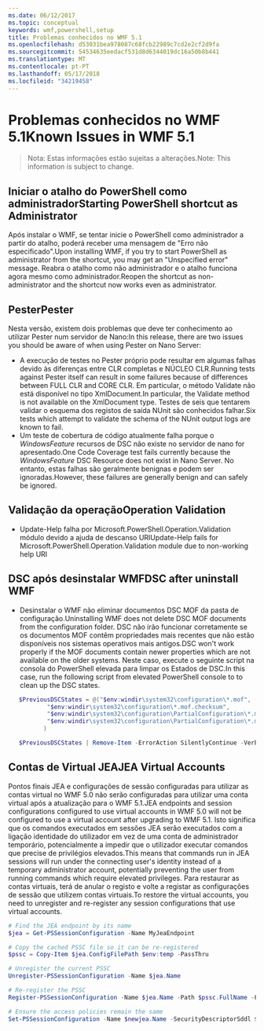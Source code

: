 ```yaml
---
ms.date: 06/12/2017
ms.topic: conceptual
keywords: wmf,powershell,setup
title: Problemas conhecidos no WMF 5.1
ms.openlocfilehash: d53031bea978087c68fcb22989c7cd2e2cf2d9fa
ms.sourcegitcommit: 54534635eedacf531d8d6344019dc16a50b8b441
ms.translationtype: MT
ms.contentlocale: pt-PT
ms.lasthandoff: 05/17/2018
ms.locfileid: "34219458"
---
```

# <a name="known-issues-in-wmf-51"></a><span data-ttu-id="011a8-103">Problemas conhecidos no WMF 5.1</span><span class="sxs-lookup"><span data-stu-id="011a8-103">Known Issues in WMF 5.1</span></span> #

> <span data-ttu-id="011a8-104">Nota: Estas informações estão sujeitas a alterações.</span><span class="sxs-lookup"><span data-stu-id="011a8-104">Note: This information is subject to change.</span></span>

## <a name="starting-powershell-shortcut-as-administrator"></a><span data-ttu-id="011a8-105">Iniciar o atalho do PowerShell como administrador</span><span class="sxs-lookup"><span data-stu-id="011a8-105">Starting PowerShell shortcut as Administrator</span></span>
<span data-ttu-id="011a8-106">Após instalar o WMF, se tentar inicie o PowerShell como administrador a partir do atalho, poderá receber uma mensagem de "Erro não especificado".</span><span class="sxs-lookup"><span data-stu-id="011a8-106">Upon installing WMF, if you try to start PowerShell as administrator from the shortcut, you may get an "Unspecified error" message.</span></span>
<span data-ttu-id="011a8-107">Reabra o atalho como não administrador e o atalho funciona agora mesmo como administrador.</span><span class="sxs-lookup"><span data-stu-id="011a8-107">Reopen the shortcut as non-administrator and the shortcut now works even as administrator.</span></span>

## <a name="pester"></a><span data-ttu-id="011a8-108">Pester</span><span class="sxs-lookup"><span data-stu-id="011a8-108">Pester</span></span>
<span data-ttu-id="011a8-109">Nesta versão, existem dois problemas que deve ter conhecimento ao utilizar Pester num servidor de Nano:</span><span class="sxs-lookup"><span data-stu-id="011a8-109">In this release, there are two issues you should be aware of when using Pester on Nano Server:</span></span>

* <span data-ttu-id="011a8-110">A execução de testes no Pester próprio pode resultar em algumas falhas devido às diferenças entre CLR completas e NÚCLEO CLR.</span><span class="sxs-lookup"><span data-stu-id="011a8-110">Running tests against Pester itself can result in some failures because of differences between FULL CLR and CORE CLR.</span></span> <span data-ttu-id="011a8-111">Em particular, o método Validate não está disponível no tipo XmlDocument.</span><span class="sxs-lookup"><span data-stu-id="011a8-111">In particular, the Validate method is not available on the XmlDocument type.</span></span> <span data-ttu-id="011a8-112">Testes de seis que tentarem validar o esquema dos registos de saída NUnit são conhecidos falhar.</span><span class="sxs-lookup"><span data-stu-id="011a8-112">Six tests which attempt to validate the schema of the NUnit output logs are known to fail.</span></span>
* <span data-ttu-id="011a8-113">Um teste de cobertura de código atualmente falha porque o *WindowsFeature* recursos de DSC não existe no servidor de nano for apresentado.</span><span class="sxs-lookup"><span data-stu-id="011a8-113">One Code Coverage test fails currently because the *WindowsFeature* DSC Resource does not exist in Nano Server.</span></span> <span data-ttu-id="011a8-114">No entanto, estas falhas são geralmente benignas e podem ser ignoradas.</span><span class="sxs-lookup"><span data-stu-id="011a8-114">However, these failures are generally benign and can safely be ignored.</span></span>

## <a name="operation-validation"></a><span data-ttu-id="011a8-115">Validação da operação</span><span class="sxs-lookup"><span data-stu-id="011a8-115">Operation Validation</span></span>

* <span data-ttu-id="011a8-116">Update-Help falha por Microsoft.PowerShell.Operation.Validation módulo devido a ajuda de descanso URI</span><span class="sxs-lookup"><span data-stu-id="011a8-116">Update-Help fails for Microsoft.PowerShell.Operation.Validation module due to non-working help URI</span></span>

## <a name="dsc-after-uninstall-wmf"></a><span data-ttu-id="011a8-117">DSC após desinstalar WMF</span><span class="sxs-lookup"><span data-stu-id="011a8-117">DSC after uninstall WMF</span></span>
* <span data-ttu-id="011a8-118">Desinstalar o WMF não eliminar documentos DSC MOF da pasta de configuração.</span><span class="sxs-lookup"><span data-stu-id="011a8-118">Uninstalling WMF does not delete DSC MOF documents from the configuration folder.</span></span> <span data-ttu-id="011a8-119">DSC não irão funcionar corretamente se os documentos MOF contêm propriedades mais recentes que não estão disponíveis nos sistemas operativos mais antigos.</span><span class="sxs-lookup"><span data-stu-id="011a8-119">DSC won't work properly if the MOF documents contain newer properties which are not available on the older systems.</span></span> <span data-ttu-id="011a8-120">Neste caso, execute o seguinte script na consola do PowerShell elevada para limpar os Estados de DSC.</span><span class="sxs-lookup"><span data-stu-id="011a8-120">In this case, run the following script from elevated PowerShell console to to clean up the DSC states.</span></span>
 ```powershell
    $PreviousDSCStates = @("$env:windir\system32\configuration\*.mof",
            "$env:windir\system32\configuration\*.mof.checksum",
            "$env:windir\system32\configuration\PartialConfiguration\*.mof",
            "$env:windir\system32\configuration\PartialConfiguration\*.mof.checksum"
           )

    $PreviousDSCStates | Remove-Item -ErrorAction SilentlyContinue -Verbose
 ```

## <a name="jea-virtual-accounts"></a><span data-ttu-id="011a8-121">Contas de Virtual JEA</span><span class="sxs-lookup"><span data-stu-id="011a8-121">JEA Virtual Accounts</span></span>
<span data-ttu-id="011a8-122">Pontos finais JEA e configurações de sessão configuradas para utilizar as contas virtual no WMF 5.0 não serão configuradas para utilizar uma conta virtual após a atualização para o WMF 5.1.</span><span class="sxs-lookup"><span data-stu-id="011a8-122">JEA endpoints and session configurations configured to use virtual accounts in WMF 5.0 will not be configured to use a virtual account after upgrading to WMF 5.1.</span></span>
<span data-ttu-id="011a8-123">Isto significa que os comandos executados em sessões JEA serão executados com a ligação identidade do utilizador em vez de uma conta de administrador temporário, potencialmente a impedir que o utilizador executar comandos que precise de privilégios elevados.</span><span class="sxs-lookup"><span data-stu-id="011a8-123">This means that commands run in JEA sessions will run under the connecting user's identity instead of a temporary administrator account, potentially preventing the user from running commands which require elevated privileges.</span></span>
<span data-ttu-id="011a8-124">Para restaurar as contas virtuais, terá de anular o registo e volte a registar as configurações de sessão que utilizem contas virtuais.</span><span class="sxs-lookup"><span data-stu-id="011a8-124">To restore the virtual accounts, you need to unregister and re-register any session configurations that use virtual accounts.</span></span>

```powershell
# Find the JEA endpoint by its name
$jea = Get-PSSessionConfiguration -Name MyJeaEndpoint

# Copy the cached PSSC file so it can be re-registered
$pssc = Copy-Item $jea.ConfigFilePath $env:temp -PassThru

# Unregister the current PSSC
Unregister-PSSessionConfiguration -Name $jea.Name

# Re-register the PSSC
Register-PSSessionConfiguration -Name $jea.Name -Path $pssc.FullName -Force

# Ensure the access policies remain the same
Set-PSSessionConfiguration -Name $newjea.Name -SecurityDescriptorSddl $jea.SecurityDescriptorSddl
```

